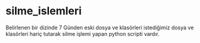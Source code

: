 # silme_islemleri

Belirlenen bir dizinde 7 Günden eski dosya ve klasörleri istediğimiz dosya ve klasörleri hariç tutarak silme işlemi yapan python scripti vardır.
